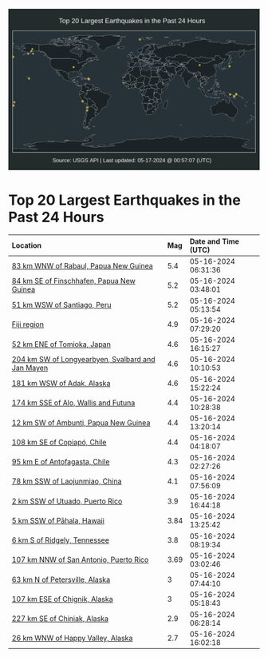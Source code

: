 ![Map](./map.png)

# Top 20 Largest Earthquakes in the Past 24 Hours

| Location | Mag | Date and Time (UTC) |
|:---|:---|:---|
| [83 km WNW of Rabaul, Papua New Guinea](https://earthquake.usgs.gov/earthquakes/eventpage/us6000mywx) | 5.4 | 05-16-2024 06:31:36 |
| [84 km SE of Finschhafen, Papua New Guinea](https://earthquake.usgs.gov/earthquakes/eventpage/us6000mywa) | 5.2 | 05-16-2024 03:48:01 |
| [51 km WSW of Santiago, Peru](https://earthquake.usgs.gov/earthquakes/eventpage/us6000mywl) | 5.2 | 05-16-2024 05:13:54 |
| [Fiji region](https://earthquake.usgs.gov/earthquakes/eventpage/us6000myx5) | 4.9 | 05-16-2024 07:29:20 |
| [52 km ENE of Tomioka, Japan](https://earthquake.usgs.gov/earthquakes/eventpage/us6000mz0k) | 4.6 | 05-16-2024 16:15:27 |
| [204 km SW of Longyearbyen, Svalbard and Jan Mayen](https://earthquake.usgs.gov/earthquakes/eventpage/us6000myxl) | 4.6 | 05-16-2024 10:10:53 |
| [181 km WSW of Adak, Alaska](https://earthquake.usgs.gov/earthquakes/eventpage/us6000myyk) | 4.6 | 05-16-2024 15:22:24 |
| [174 km SSE of Alo, Wallis and Futuna](https://earthquake.usgs.gov/earthquakes/eventpage/us6000myxm) | 4.4 | 05-16-2024 10:28:38 |
| [12 km SW of Ambunti, Papua New Guinea](https://earthquake.usgs.gov/earthquakes/eventpage/us6000myy2) | 4.4 | 05-16-2024 13:20:14 |
| [108 km SE of Copiapó, Chile](https://earthquake.usgs.gov/earthquakes/eventpage/us6000mywe) | 4.4 | 05-16-2024 04:18:07 |
| [95 km E of Antofagasta, Chile](https://earthquake.usgs.gov/earthquakes/eventpage/us6000myvp) | 4.3 | 05-16-2024 02:27:26 |
| [78 km SSW of Laojunmiao, China](https://earthquake.usgs.gov/earthquakes/eventpage/us6000myxb) | 4.1 | 05-16-2024 07:56:09 |
| [2 km SSW of Utuado, Puerto Rico](https://earthquake.usgs.gov/earthquakes/eventpage/pr2024137001) | 3.9 | 05-16-2024 16:44:18 |
| [5 km SSW of Pāhala, Hawaii](https://earthquake.usgs.gov/earthquakes/eventpage/hv74232822) | 3.84 | 05-16-2024 13:25:42 |
| [6 km S of Ridgely, Tennessee](https://earthquake.usgs.gov/earthquakes/eventpage/nm60582051) | 3.8 | 05-16-2024 08:19:34 |
| [107 km NNW of San Antonio, Puerto Rico](https://earthquake.usgs.gov/earthquakes/eventpage/pr2024137000) | 3.69 | 05-16-2024 03:02:46 |
| [63 km N of Petersville, Alaska](https://earthquake.usgs.gov/earthquakes/eventpage/ak0246ap2180) | 3 | 05-16-2024 07:44:10 |
| [107 km ESE of Chignik, Alaska](https://earthquake.usgs.gov/earthquakes/eventpage/ak0246anpnw9) | 3 | 05-16-2024 05:18:43 |
| [227 km SE of Chiniak, Alaska](https://earthquake.usgs.gov/earthquakes/eventpage/us6000myx9) | 2.9 | 05-16-2024 06:28:14 |
| [26 km WNW of Happy Valley, Alaska](https://earthquake.usgs.gov/earthquakes/eventpage/ak0246au5y7y) | 2.7 | 05-16-2024 16:02:18 |
